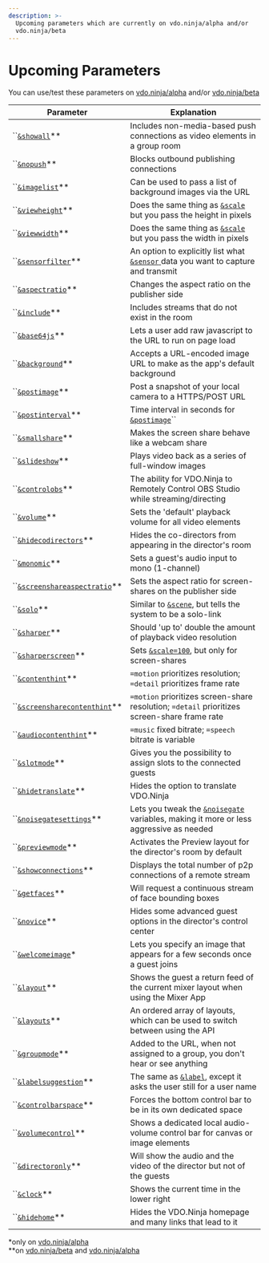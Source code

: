 ```yaml
---
description: >-
  Upcoming parameters which are currently on vdo.ninja/alpha and/or
  vdo.ninja/beta
---
```


# Upcoming Parameters

You can use/test these parameters on [vdo.ninja/alpha](https://vdo.ninja/alpha/) and/or [vdo.ninja/beta](https://vdo.ninja/beta/)

| Parameter                                                        | Explanation                                                                                                                  |
| ---------------------------------------------------------------- | ---------------------------------------------------------------------------------------------------------------------------- |
| ``[`&showall`](and-showall.md)\*\*                               | Includes non-media-based push connections as video elements in a group room                                                  |
| ``[`&nopush`](and-nopush.md)\*\*                                 | Blocks outbound publishing connections                                                                                       |
| ``[`&imagelist`](and-imagelist.md)\*\*                           | Can be used to pass a list of background images via the URL                                                                  |
| ``[`&viewheight`](and-viewheight.md)\*\*                         | Does the same thing as [`&scale`](../view-parameters/scale.md) but you pass the height in pixels                             |
| ``[`&viewwidth`](and-viewwidth.md)\*\*                           | Does the same thing as [`&scale`](../view-parameters/scale.md) but you pass the width in pixels                              |
| ``[`&sensorfilter`](and-sensorfilter.md)\*\*                     | An option to explicitly list what [`&sensor` ](../../source-settings/sensor.md)data you want to capture and transmit         |
| ``[`&aspectratio`](and-aspectratio.md)\*\*                       | Changes the aspect ratio on the publisher side                                                                               |
| ``[`&include`](and-include.md)\*\*                               | Includes streams that do not exist in the room                                                                               |
| ``[`&base64js`](and-base64js.md)\*\*                             | Lets a user add raw javascript to the URL to run on page load                                                                |
| ``[`&background`](and-background.md)\*\*                         | Accepts a URL-encoded image URL to make as the app's default background                                                      |
| ``[`&postimage`](and-postimage.md)\*\*                           | Post a snapshot of your local camera to a HTTPS/POST URL                                                                     |
| ``[`&postinterval`](and-postinterval.md)\*\*                     | Time interval in seconds for [`&postimage`](and-postimage.md)``                                                              |
| ``[`&smallshare`](and-smallshare.md)\*\*                         | Makes the screen share behave like a webcam share                                                                            |
| ``[`&slideshow`](and-slideshow.md)\*\*                           | Plays video back as a series of full-window images                                                                           |
| ``[`&controlobs`](and-obs.md)\*\*                                | The ability for VDO.Ninja to Remotely Control OBS Studio while streaming/directing                                           |
| ``[`&volume`](and-volume.md)\*\*                                 | Sets the 'default' playback volume for all video elements                                                                    |
| ``[`&hidecodirectors`](and-hidecodirectors.md)\*\*               | Hides the co-directors from appearing in the director's room                                                                 |
| ``[`&monomic`](and-monomic.md)\*\*                               | Sets a guest's audio input to mono (1-channel)                                                                               |
| ``[`&screenshareaspectratio`](and-screenshareaspectratio.md)\*\* | Sets the aspect ratio for screen-shares on the publisher side                                                                |
| ``[`&solo`](and-solo.md)\*\*                                     | Similar to [`&scene`](../view-parameters/scene.md), but tells the system to be a solo-link                                   |
| ``[`&sharper`](and-sharper.md)\*\*                               | Should 'up to' double the amount of playback video resolution                                                                |
| ``[`&sharperscreen`](and-sharperscreen.md)\*\*                   | Sets [`&scale=100`](../view-parameters/scale.md), but only for screen-shares                                                 |
| ``[`&contenthint`](and-contenthint.md)\*\*                       | `=motion` prioritizes resolution; `=detail` prioritizes frame rate                                                           |
| ``[`&screensharecontenthint`](and-screensharecontenthint.md)\*\* | `=motion` prioritizes screen-share resolution; `=detail` prioritizes screen-share frame rate                                 |
| ``[`&audiocontenthint`](and-audiocontenthint.md)\*\*             | `=music` fixed bitrate; `=speech` bitrate is variable                                                                        |
| ``[`&slotmode`](and-slotmode.md)\*\*                             | Gives you the possibility to assign slots to the connected guests                                                            |
| ``[`&hidetranslate`](and-hidetranslate.md)\*\*                   | Hides the option to translate VDO.Ninja                                                                                      |
| ``[`&noisegatesettings`](and-noisegatesettings.md)\*\*           | Lets you tweak the [`&noisegate`](../../source-settings/noisegate.md) variables, making it more or less aggressive as needed |
| ``[`&previewmode`](and-previewmode.md)\*\*                       | Activates the Preview layout for the director's room by default                                                              |
| ``[`&showconnections`](and-showconnections.md)\*\*               | Displays the total number of p2p connections of a remote stream                                                              |
| ``[`&getfaces`](and-getfaces.md)\*\*                             | Will request a continuous stream of face bounding boxes                                                                      |
| ``[`&novice`](and-novice.md)\*\*                                 | Hides some advanced guest options in the director's control center                                                           |
| ``[`&welcomeimage`](and-welcomeimage.md)\*                       | Lets you specify an image that appears for a few seconds once a guest joins                                                  |
| ``[`&layout`](and-layout.md)\*\*                                 | Shows the guest a return feed of the current mixer layout when using the Mixer App                                           |
| ``[`&layouts`](and-layouts.md)\*\*                               | An ordered array of layouts, which can be used to switch between using the API                                               |
| ``[`&groupmode`](and-groupmode.md)\*\*                           | Added to the URL, when not assigned to a group, you don't hear or see anything                                               |
| ``[`&labelsuggestion`](and-labelsuggestion.md)\*\*               | The same as [`&label`](../../general-settings/label.md), except it asks the user still for a user name                       |
| ``[`&controlbarspace`](and-controlbarspace.md)\*\*               | Forces the bottom control bar to be in its own dedicated space                                                               |
| ``[`&volumecontrol`](and-volumecontrol.md)\*\*                   | Shows a dedicated local audio-volume control bar for canvas or image elements                                                |
| ``[`&directoronly`](and-directoronly.md)\*\*                     | Will show the audio and the video of the director but not of the guests                                                      |
| ``[`&clock`](and-clock.md)\*\*                                   | Shows the current time in the lower right                                                                                    |
| ``[`&hidehome`](and-hidehome.md)\*\*                             | Hides the VDO.Ninja homepage and many links that lead to it                                                                  |

\*only on [vdo.ninja/alpha](https://vdo.ninja/alpha/)\
\*\*on [vdo.ninja/beta](https://vdo.ninja/beta/) and [vdo.ninja/alpha](https://vdo.ninja/alpha/)
